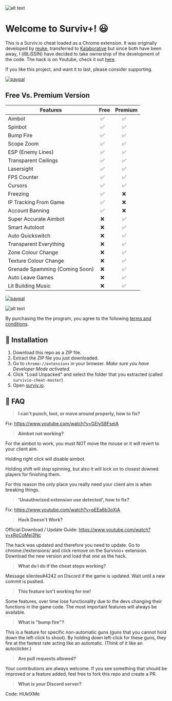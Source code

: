 ![alt text](https://i.imgur.com/D7k4Jum.jpg "Survivio Banner")

# Welcome to Surviv+! 😃

This is a Surviv.io cheat loaded as a Chrome extension. It was originally developed by [reuke](https://github.com/reuke), transferred to [Kalaborative](https://github.com/Kalaborative) but since both have been away, I (iBLiSSIN) have decided to take ownership of the development of the code. The hack is on Youtube, check it out [here](https://www.youtube.com/channel/UCLff8YzqQ-vIAFTKPTDz3RA/featured?view_as=subscriber).

If you like this project, and want it to last, please consider supporting. 

[![paypal](https://www.paypalobjects.com/en_US/i/btn/btn_donateCC_LG.gif)](https://www.paypal.com/cgi-bin/webscr?cmd=_s-xclick&hosted_button_id=ZRT8N23GLN4LL&source=url)


## Free Vs. Premium Version

|Features|Free|Premium|
|----------------|-------------------------------|-----------------------------|
|Aimbot|&nbsp;✅|&nbsp;&nbsp;&nbsp;&nbsp;&nbsp;✅|
|Spinbot|&nbsp;✅|&nbsp;&nbsp;&nbsp;&nbsp;&nbsp;✅|
|Bump Fire|&nbsp;✅|&nbsp;&nbsp;&nbsp;&nbsp;&nbsp;✅|
|Scope Zoom|&nbsp;✅|&nbsp;&nbsp;&nbsp;&nbsp;&nbsp;✅|
|ESP (Enemy Lines)|&nbsp;✅|&nbsp;&nbsp;&nbsp;&nbsp;&nbsp;✅|
|Transparent Ceilings|&nbsp;✅|&nbsp;&nbsp;&nbsp;&nbsp;&nbsp;✅|
|Lasersight|&nbsp;✅|&nbsp;&nbsp;&nbsp;&nbsp;&nbsp;✅|
|FPS Counter|&nbsp;✅|&nbsp;&nbsp;&nbsp;&nbsp;&nbsp;✅|
|Cursors|&nbsp;✅|&nbsp;&nbsp;&nbsp;&nbsp;&nbsp;✅|
|Freezing|&nbsp;✅|&nbsp;&nbsp;&nbsp;&nbsp;&nbsp;❌|
|IP Tracking From Game|&nbsp;✅|&nbsp;&nbsp;&nbsp;&nbsp;&nbsp;❌|
|Account Banning|&nbsp;✅|&nbsp;&nbsp;&nbsp;&nbsp;&nbsp;❌|
|Super Accurate Aimbot|&nbsp;❌| &nbsp;&nbsp;&nbsp;&nbsp;&nbsp;✅|
|Smart Autoloot|&nbsp;❌| &nbsp;&nbsp;&nbsp;&nbsp;&nbsp;✅|
|Auto Quickswitch|&nbsp;❌|&nbsp;&nbsp;&nbsp;&nbsp;&nbsp;✅|
|Transparent Everything|&nbsp;❌|&nbsp;&nbsp;&nbsp;&nbsp;&nbsp;✅|
|Zone Colour Change|&nbsp;❌|&nbsp;&nbsp;&nbsp;&nbsp;&nbsp;✅|
|Texture Colour Change|&nbsp;❌|&nbsp;&nbsp;&nbsp;&nbsp;&nbsp;✅|
|Grenade Spamming (Coming Soon)|&nbsp;❌|&nbsp;&nbsp;&nbsp;&nbsp;&nbsp;✅| 
|Auto Leave Games|&nbsp;❌|&nbsp;&nbsp;&nbsp;&nbsp;&nbsp;✅|
|Lit Building Music|&nbsp;❌|&nbsp;&nbsp;&nbsp;&nbsp;&nbsp;✅|

[![paypal](https://www.paypalobjects.com/en_US/i/btn/btn_buynowCC_LG.gif)](https://www.paypal.com/cgi-bin/webscr?cmd=_s-xclick&hosted_button_id=M3XLD3AUPR6LN)

![alt text](https://i.imgur.com/fWJEh3Z.png "Premium Banner")

By purchasing the the program, you agree to the following [terms and conditions](https://pastebin.com/raw/tEey3iAA).


## 🔨 Installation

1. Download this repo as a ZIP file. 
2. Extract the ZIP file you just downloaded. 
3. Go to `chrome://extensions` in your browser. *Make sure you have Developer Mode activated.*
4. Click "Load Unpacked" and select the folder that you extracted (called `survivio-cheat-master`)
5. Open [surviv.io](http://surviv.io).

## 🤔 FAQ
> **I can't punch, loot, or move around properly, how to fix?**

Fix: https://www.youtube.com/watch?v=GEIyS8FseiA

> **Aimbot not working?**

For the aimbot to work, you must NOT move the mouse or it will revert to your client aim.

Holding right click will disable aimbot.

Holding shift will stop spinning, but also it will lock on to closest downed players for finishing them.

For this reason the only place you really need your client aim is when breaking things.

> **'Unauthorized extension use detected', how to fix?**

Fix: https://www.youtube.com/watch?v=pEEa6b3oXjA

> **Hack Doesn't Work?**

Official Download / Update Guide: https://www.youtube.com/watch?v=xRoCoMei3Nc

The hack was updated and therefore you need to update. Go to chrome://extensions/ and click remove on the Survivio+ extension. Download the new version and load that one as the hack. 

> **What do I do if the cheat stops working?**

Message silentes#4242 on Discord if the game is updated. Wait until a new commit is pushed.

> **This feature isn't working for me!**

Some features, over time lose functionality due to the devs changing their functions in the game code. The most important features will always be available. 

> **What is "bump fire"?**

This is a feature for specific non-automatic guns (guns that you cannot hold down the left-click to shoot). By holding down left-click for these guns, they fire at the fastest rate acting like an automatic. (Think of it like an autoclicker.)

> **Are pull requests allowed?**

Your contributions are always welcome. If you see something that should be improved or a feature added, feel free to fork this repo and create a PR. 

> **What is your Discord server?**

Code: HUktXMe
